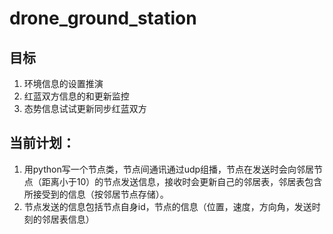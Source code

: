 # drone_ground_station
## 目标
1. 环境信息的设置推演
2. 红蓝双方信息的和更新监控
3. 态势信息试试更新同步红蓝双方

## 当前计划：
1. 用python写一个节点类，节点间通讯通过udp组播，节点在发送时会向邻居节点（距离小于10）的节点发送信息，接收时会更新自己的邻居表，邻居表包含所接受到的信息（按邻居节点存储）。
2. 节点发送的信息包括节点自身id，节点的信息（位置，速度，方向角，发送时刻的邻居表信息）